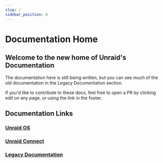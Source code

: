 ```yaml
---
slug: /
sidebar_position: 0
---
```


# Documentation Home

## Welcome to the new home of Unraid's Documentation

The documentation here is still being written, but you can see much of the old documentation in the Legacy Documentation section.

If you'd like to contribute to these docs, feel free to open a PR by clicking edit on any page, or using the link in the footer.

## Documentation Links

### [Unraid OS](/category/unraid-os)

### [Unraid Connect](/category/unraid-connect)

### [Legacy Documentation](/category/legacy-documentation)